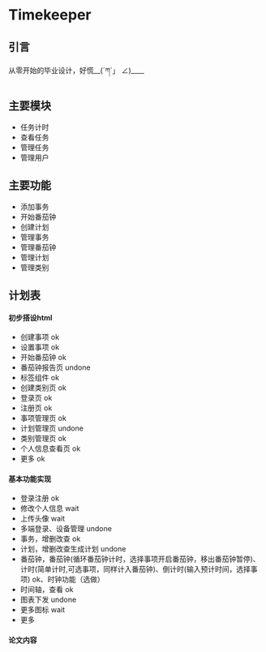 # Timekeeper
## 引言

从零开始的毕业设计，好慌__(´ཀ`」 ∠)____

## 主要模块
- 任务计时
- 查看任务
- 管理任务
- 管理用户
## 主要功能
- 添加事务 
- 开始番茄钟
- 创建计划
- 管理事务
- 管理番茄钟
- 管理计划
- 管理类别
## 计划表
#### 初步搭设html
- 创建事项 ok
- 设置事项 ok
- 开始番茄钟 ok
- 番茄钟报告页 undone
- 标签组件 ok
- 创建类别页 ok
- 登录页 ok
- 注册页 ok
- 事项管理页 ok
- 计划管理页 undone
- 类别管理页 ok
- 个人信息查看页 ok
- 更多 ok
#### 基本功能实现
- 登录注册 ok
- 修改个人信息 wait
- 上传头像 wait
- 多端登录、设备管理 undone
- 事务，增删改查 ok
- 计划，增删改查生成计划 undone
- 番茄钟，番茄钟(循环番茄钟计时，选择事项开启番茄钟，移出番茄钟暂停)、计时(简单计时,可选事项，同样计入番茄钟)、倒计时(输入预计时间，选择事项) ok、时钟功能（选做）
- 时间轴，查看 ok
- 图表下发 undone
- 更多图标 wait
- 更多
#### 论文内容
